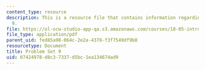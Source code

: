 ```yaml
---
content_type: resource
description: This is a resource file that contains information regarding problem set
  9.
file: https://ol-ocw-studio-app-qa.s3.amazonaws.com/courses/18-05-introduction-to-probability-and-statistics-spring-2014/07424978d8c37337d5bc1ea134674ad9_MIT18_05S14_ps9.pdf
file_type: application/pdf
parent_uid: fed85a98-064c-2e2a-4378-f3f7549df9b8
resourcetype: Document
title: Problem Set 9
uid: 07424978-d8c3-7337-d5bc-1ea134674ad9
---
```


